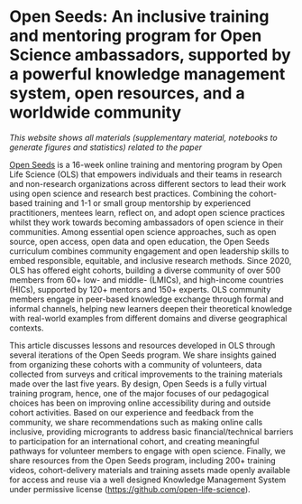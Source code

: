 # Open Seeds: An inclusive training and mentoring program for Open Science ambassadors, supported by a powerful knowledge management system, open resources, and a worldwide community

*This website shows all materials (supplementary material, notebooks to generate figures and statistics) related to the paper* 

[Open Seeds](https://we-are-ols.org/openseeds/) is a 16-week online training and mentoring program by Open Life Science (OLS) that empowers individuals and their teams in research and non-research organizations across different sectors to lead their work using open science and research best practices. Combining the cohort-based training and 1-1 or small group mentorship by experienced practitioners, mentees learn, reflect on, and adopt open science practices whilst they work towards becoming ambassadors of open science in their communities. Among essential open science approaches, such as open source, open access, open data and open education, the Open Seeds curriculum combines community engagement and open leadership skills to embed responsible, equitable, and inclusive research methods. Since 2020, OLS has offered eight cohorts, building a diverse community of over 500 members from 60+ low- and middle- (LMICs), and high-income countries (HICs), supported by 120+ mentors and 150+ experts. OLS community members engage in peer-based knowledge exchange through formal and informal channels, helping new learners deepen their theoretical knowledge with real-world examples from different domains and diverse geographical contexts.

This article discusses lessons and resources developed in OLS through several iterations of the Open Seeds program. We share insights gained from organizing these cohorts with a community of volunteers, data collected from surveys and critical improvements to the training materials made over the last five years. By design, Open Seeds is a fully virtual training program, hence, one of the major focuses of our pedagogical choices has been on improving online accessibility during and outside cohort activities. Based on our experience and feedback from the community, we share recommendations such as making online calls inclusive, providing microgrants to address basic financial/technical barriers to participation for an international cohort, and creating meaningful pathways for volunteer members to engage with open science. Finally, we share resources from the Open Seeds program, including 200+ training videos, cohort-delivery materials and training assets made openly available for access and reuse via a well designed Knowledge Management System under permissive license (https://github.com/open-life-science).



```{tableofcontents}
```
